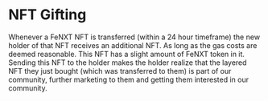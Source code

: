 # NFT Gifting

Whenever a FeNXT NFT is transferred (within a 24 hour timeframe) the new holder of that NFT receives an additional NFT. As long as the gas costs are deemed reasonable. This NFT has a slight amount of FeNXT token in it. Sending this NFT to the holder makes the holder realize that the layered NFT they just bought (which was transferred to them) is part of our community, further marketing to them and getting them interested in our community.
